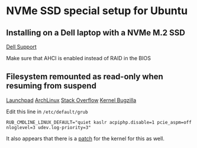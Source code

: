 # NVMe SSD special setup for Ubuntu

## Installing on a Dell laptop with a NVMe M.2 SSD

[Dell Support](https://www.dell.com/support/article/en-al/sln308883/how-to-resolve-an-pcie-nvme-m-2-ssd-ubuntu-kubuntu-installation-problem-on-your-dell-pc?lang=en)

Make sure that AHCI is enabled instead of RAID in the BIOS

## Filesystem remounted as read-only when resuming from suspend

[Launchpad](https://bugs.launchpad.net/ubuntu/+source/linux/+bug/1655100)
[ArchLinux](https://bbs.archlinux.org/viewtopic.php?id=216520)
[Stack Overflow](https://askubuntu.com/a/981658/512517)
[Kernel Bugzilla](https://bugzilla.kernel.org/show_bug.cgi?id=112121)

Edit this line in `/etc/default/grub`

`RUB_CMDLINE_LINUX_DEFAULT="quiet kaslr acpiphp.disable=1 pcie_aspm=off nloglevel=3 udev.log-priority=3"`

It also appears that there is a [patch](https://patchwork.kernel.org/patch/10212201/) for the kernel for this as well.
